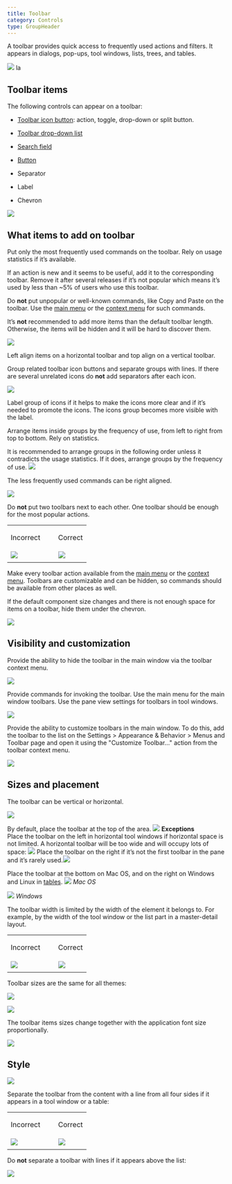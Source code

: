 ```yaml
---
title: Toolbar
category: Controls
type: GroupHeader
---
```


A toolbar provides quick access to frequently used actions and filters. It appears in dialogs, pop-ups, tool windows, lists, trees, and tables.

![]({{site.baseurl}}/images/toolbar/example.png)
la
## Toolbar items

The following controls can appear on a toolbar:

* [Toolbar icon button]({{site.baseurl}}/controls/toolbar_button): action, toggle, drop-down or split button.

* [Toolbar drop-down list]({{site.baseurl}}/controls/toolbar_drop_down)

* [Search field]({{site.baseurl}}/controls/search_field)

* [Button]({{site.baseurl}}/controls/button)

* Separator

* Label

* Chevron

![]({{site.baseurl}}/images/toolbar/items.png)

## What items to add on toolbar
    
Put only the most frequently used commands on the toolbar. Rely on usage statistics if it’s available.    

<p class="noanchor">If an action is new and it seems to be useful, add it to the corresponding toolbar. Remove it after several releases if it’s not popular which means it’s used by less than ~5% of users who use this toolbar.</p>

Do **not** put unpopular or well-known commands, like Copy and Paste on the toolbar. Use the [main menu]({{site.baseurl}}/components/main_menu) or the [context menu]({{site.baseurl}}/components/context_menu) for such commands. 

It’s **not** recommended to add more items than the default toolbar length. Otherwise, the items will be hidden and it will be hard to discover them. 

![]({{site.baseurl}}/images/toolbar/width_correct.png)

Left align items on a horizontal toolbar and top align on a vertical toolbar. 

Group related toolbar icon buttons and separate groups with lines. If there are several unrelated icons do **not** add separators after each icon. 

![]({{site.baseurl}}/images/toolbar/group.png)

Label group of icons if it helps to make the icons more clear and if it’s needed to promote the icons. The icons group becomes more visible with the label.


Arrange items inside groups by the frequency of use, from left to right from top to bottom. Rely on statistics.

It is recommended to arrange groups in the following order unless it contradicts the usage statistics. If it does, arrange groups by the frequency of use.
![]({{site.baseurl}}/images/toolbar/tool_window.png)

The less frequently used commands can be right aligned.

![]({{site.baseurl}}/images/toolbar/right_aligned.png)

Do **not** put two toolbars next to each other. One toolbar should be enough for the most popular actions.
<table>
<col width="60%">
  <tr>
      <td> <p class="label incorrect">Incorrect</p> </td>
      <td> <p class="label correct">Correct</p> </td>
  </tr>
  <tr>
      <td> <img src="{{site.baseurl}}/images/toolbar/toolbars_2.png" style="margin-top: 0px; 
      margin-bottom: 5px;"> </td>
      <td> <img src="{{site.baseurl}}/images/toolbar/toolbars_1.png" style="margin-top: 0px; margin-bottom:
       5px;"> </td>
  </tr>
</table> 

Make every toolbar action available from the [main menu]({{site.baseurl}}/components/main_menu) or the [context menu]({{site.baseurl}}/components/context_menu). Toolbars are customizable and can be hidden, so commands should be available from other places as well.

If the default component size changes and there is not enough space for items on a toolbar, hide them under the chevron.

![]({{site.baseurl}}/images/toolbar/chevron.png)

## Visibility and customization

Provide the ability to hide the toolbar in the main window via the toolbar context menu.

![]({{site.baseurl}}/images/toolbar/hide.png)

Provide commands for invoking the toolbar. Use the main menu for the main window toolbars. Use the pane view settings for toolbars in tool windows.

![]({{site.baseurl}}/images/toolbar/reveal.png)

Provide the ability to customize toolbars in the main window. To do this, add the toolbar to the list on the Settings > Appearance & Behavior > Menus and Toolbar page and open it using the "Customize Toolbar..." action from the toolbar context menu.

![]({{site.baseurl}}/images/toolbar/customize.png)

## Sizes and placement

The toolbar can be vertical or horizontal.

![]({{site.baseurl}}/images/toolbar/placement.png)

By default, place the toolbar at the top of the area. 
![]({{site.baseurl}}/images/toolbar/placement_top.png)
**Exceptions**  
Place the toolbar on the left in horizontal tool windows if horizontal space is not limited. A horizontal toolbar will be too wide and will occupy lots of space:
![]({{site.baseurl}}/images/toolbar/placement_left.png)
Place the toolbar on the right if it’s not the first toolbar in the pane and it’s rarely used.![]({{site.baseurl}}/images/toolbar/placement_right.png)

Place the toolbar at the bottom on Mac OS, and on the right on Windows and Linux in [tables]({{site.baseurl}}/controls/table).
![]({{site.baseurl}}/images/toolbar/table_mac.png)
*Mac OS*

![]({{site.baseurl}}/images/toolbar/table_win.png)
*Windows*

The toolbar width is limited by the width of the element it belongs to. For example, by the width of the tool window or the list part in a master-detail layout.
<table>
<col width="60%">
  <tr>
      <td> <p class="label incorrect">Incorrect</p> </td>
      <td> <p class="label correct">Correct</p> </td>
  </tr>
  <tr>
      <td> <img src="{{site.baseurl}}/images/toolbar/width_incorrect.png" style="margin-top: 0px; 
      margin-bottom: 5px;"> </td>
      <td> <img src="{{site.baseurl}}/images/toolbar/width_correct.png" style="margin-top: 0px; margin-bottom:
       5px;"> </td>
  </tr>
</table> 


Toolbar sizes are the same for all themes:

![]({{site.baseurl}}/images/toolbar/sizes.png)


![]({{site.baseurl}}/images/toolbar/sizes_under_list.png)

The toolbar items sizes change together with the application font size proportionally.

![]({{site.baseurl}}/images/toolbar/font_size.png)

## Style

![]({{site.baseurl}}/images/toolbar/style.png)

Separate the toolbar from the content with a line from all four sides if it appears in a tool window or a table:
<table>
<col width="60%">
  <tr>
      <td> <p class="label incorrect">Incorrect</p> </td>
      <td> <p class="label correct">Correct</p> </td>
  </tr>
  <tr>
      <td> <img src="{{site.baseurl}}/images/toolbar/style_incorrect.png" style="margin-top: 0px; 
      margin-bottom: 5px;"> </td>
      <td> <img src="{{site.baseurl}}/images/toolbar/style_correct.png" style="margin-top: 0px; margin-bottom:
       5px;"> </td>
  </tr>
</table> 

Do **not** separate a toolbar with lines if it appears above the list:

![]({{site.baseurl}}/images/toolbar/customize.png)



